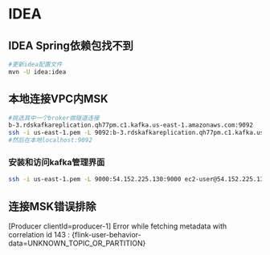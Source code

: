 # IDEA

## IDEA Spring依赖包找不到

```bash
#更新idea配置文件
mvn -U idea:idea
```

## 本地连接VPC内MSK

```bash
#挑选其中一个broker做隧道连接
b-3.rdskafkareplication.qh77pm.c1.kafka.us-east-1.amazonaws.com:9092
ssh -i us-east-1.pem -L 9092:b-3.rdskafkareplication.qh77pm.c1.kafka.us-east-1.amazonaws.com:9092 ec2-user@54.152.225.130
#然后在本地localhost:9092
```
### 安装和访问kafka管理界面

```bash
ssh -i us-east-1.pem -L 9000:54.152.225.130:9000 ec2-user@54.152.225.130
```



## 连接MSK错误排除

[Producer clientId=producer-1] Error while fetching metadata with correlation id 143 :
{flink-user-behavior-data=UNKNOWN_TOPIC_OR_PARTITION}

